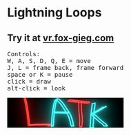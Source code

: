 # Lightning Loops
## Try it at <a href="https://vr.fox-gieg.com">vr.fox-gieg.com</a>
<pre>
Controls:
W, A, S, D, Q, E = move
J, L = frame back, frame forward
space or K = pause
click = draw
alt-click = look
</pre>
<img src="./public/images/logo.png">
